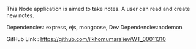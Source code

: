 This Node application is aimed to take notes. A user can read and create new notes.

Dependencies: express, ejs, mongoose,
Dev Dependencies:nodemon

GitHub Link : https://github.com/ilkhomumaraliev/WT_00011310
